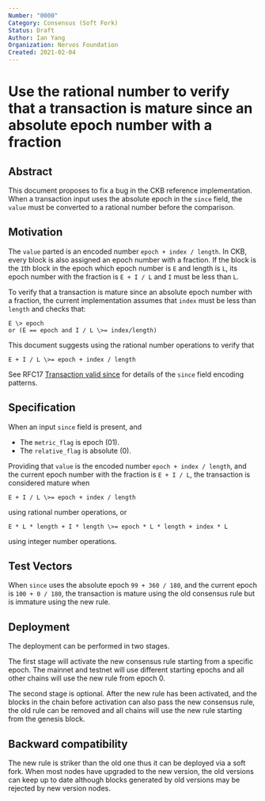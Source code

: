 ```yaml
---
Number: "0000"
Category: Consensus (Soft Fork)
Status: Draft
Author: Ian Yang
Organization: Nervos Foundation
Created: 2021-02-04
---
```


# Use the rational number to verify that a transaction is mature since an absolute epoch number with a fraction

## Abstract

This document proposes to fix a bug in the CKB reference implementation. When a transaction input uses the absolute epoch in the `since` field, the `value` must be converted to a rational number before the comparison.

## Motivation

The `value` parted is an encoded number `epoch + index / length`. In CKB, every block is also assigned an epoch number with a fraction. If the block is the `I`th block in the epoch which epoch number is `E` and length is `L`, its epoch number with the fraction is `E + I / L` and `I` must be less than `L`. 

To verify that a transaction is mature since an absolute epoch number with a fraction, the current implementation assumes that `index` must be less than `length` and checks that:

```
E \> epoch
or (E == epoch and I / L \>= index/length)
```

This document suggests using the rational number operations to verify that

```
E + I / L \>= epoch + index / length
```

See RFC17 [Transaction valid since](../0017-tx-valid-since/0017-tx-valid-since.md) for details of the `since` field encoding patterns.

## Specification

When an input `since` field is present, and

* The `metric_flag` is epoch (01).
* The `relative_flag` is absolute (0).

Providing that `value` is the encoded number `epoch + index / length`, and the current epoch number with the fraction is `E + I / L`, the transaction is considered mature when

```
E + I / L \>= epoch + index / length
```

using rational number operations, or

```
E * L * length + I * length \>= epoch * L * length + index * L
```

using integer number operations.

## Test Vectors

When `since` uses the absolute epoch `99 + 360 / 180`, and the current epoch is `100 + 0 / 180`, the transaction is mature using the old consensus rule but is immature using the new rule.

## Deployment

The deployment can be performed in two stages.

The first stage will activate the new consensus rule starting from a specific epoch. The mainnet and testnet will use different starting epochs and all other chains will use the new rule from epoch 0.

The second stage is optional. After the new rule has been activated, and the blocks in the chain before activation can also pass the new consensus rule, the old rule can be removed and all chains will use the new rule starting from the genesis block.

## Backward compatibility

The new rule is striker than the old one thus it can be deployed via a soft fork. When most nodes have upgraded to the new version, the old versions can keep up to date although blocks generated by old versions may be rejected by new version nodes. 

